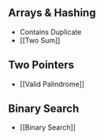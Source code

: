 

## Arrays & Hashing
- Contains Duplicate
- [[Two Sum]]

## Two Pointers
- [[Valid Palindrome]]


## Binary Search
- [[Binary Search]]

